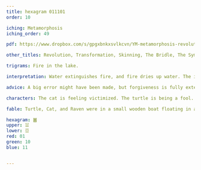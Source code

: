 ```yaml
---
title: hexagram 011101
order: 10

iching: Metamorphosis
iching_order: 49

pdf: https://www.dropbox.com/s/gpgxbnkxsvlkcvn/YM-metamorphosis-revolution.pdf?dl=0

other_titles: Revolution, Transformation, Skinning, The Bridle, The Symbol of Change, Molting, Changing, Radical Change, Overthrowing, Upheaval

trigrams: Fire in the lake. 

interpretation: Water extinguishes fire, and fire dries up water. The image of metamorphosis. Each changes the other. Mutually incompatible forces are in dialogue.  

advice: A big error might have been made, but forgiveness is fully extended after the fact when it turns out to have been a necessary mistake. It's time to grow.

characters: The cat is feeling victimized. The turtle is being a fool. The raven is playing the hero.

fable: Turtle, Cat, and Raven were in a small wooden boat floating in a lake. Turtle, growing cold, started a fire in the boat. Cat, fearing water almost as much as fire, gets mad at Turtle for burning their boat. Raven puts the fire out by dipping into the lake and flapping his wet wings violently above the fire, stirring up a lot of water, smoke, and ash into the boat and onto Cat's fur and into Turtle's mouth and eyes. The fire is out but they are now unrecognizable.

hexagram: ䷰
upper: ☱
lower: ☲
red: 01
green: 10
blue: 11


---
```

